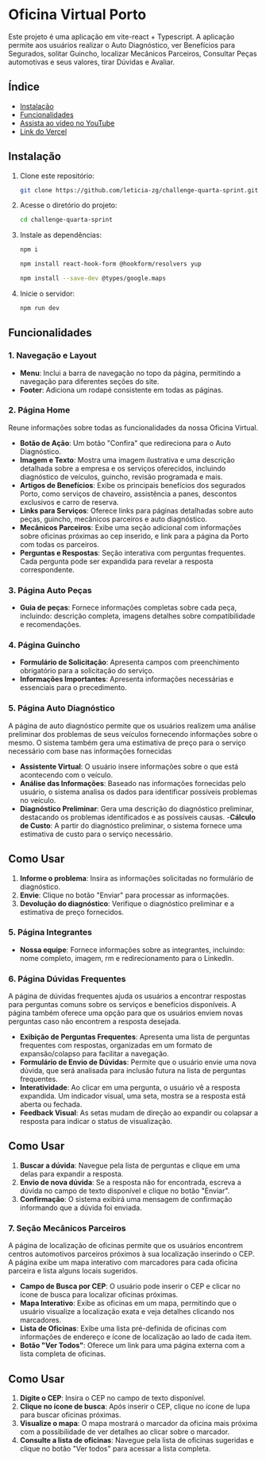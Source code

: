 # Oficina Virtual Porto

Este projeto é uma aplicação em vite-react + Typescript. A aplicação permite aos usuários realizar o Auto Diagnóstico, ver Benefícios para Segurados, solitar Guincho, localizar Mecânicos Parceiros, Consultar Peças automotivas e seus valores, tirar Dúvidas e Avaliar.

## Índice
- [Instalação](#instalação)
- [Funcionalidades](#funcionalidades)
- [Assista ao vídeo no YouTube](https://youtu.be/Ee6QR3RMeuQ)
- [Link do Vercel](https://challenge-quarta-sprint-arcl.vercel.app/)

## Instalação

1. Clone este repositório:

   ```bash
   git clone https://github.com/leticia-zg/challenge-quarta-sprint.git
   ```

2. Acesse o diretório do projeto:

   ```bash
   cd challenge-quarta-sprint
   ```

3. Instale as dependências:

   ```bash
   npm i
   ```

   ```bash
   npm install react-hook-form @hookform/resolvers yup
   ```

   ```bash
   npm install --save-dev @types/google.maps
   ```

4. Inicie o servidor:

   ```bash
   npm run dev
   ```

## Funcionalidades

### 1. **Navegação e Layout**
- **Menu**: Inclui a barra de navegação no topo da página, permitindo a navegação para diferentes seções do site.
- **Footer**: Adiciona um rodapé consistente em todas as páginas.

### 2. **Página Home**
Reune informações sobre todas as funcionalidades da nossa Oficina Virtual.
- **Botão de Ação**: Um botão "Confira" que redireciona para o Auto Diagnóstico.
- **Imagem e Texto**: Mostra uma imagem ilustrativa e uma descrição detalhada sobre a empresa e os serviços oferecidos, incluindo diagnóstico de veículos, guincho, revisão programada e mais.
- **Artigos de Benefícios**: Exibe os principais benefícios dos segurados Porto, como serviços de chaveiro, assistência a panes, descontos exclusivos e carro de reserva.
- **Links para Serviços**: Oferece links para páginas detalhadas sobre auto peças, guincho, mecânicos parceiros e auto diagnóstico.
- **Mecânicos Parceiros**: Exibe uma seção adicional com informações sobre oficinas próximas ao cep inserido, e link para a página da Porto com todas os parceiros.
- **Perguntas e Respostas**: Seção interativa com perguntas frequentes. Cada pergunta pode ser expandida para revelar a resposta correspondente.

### 3. **Página Auto Peças**

- **Guia de peças**: Fornece informações completas sobre cada peça, incluindo: descrição completa, imagens detalhes sobre compatibilidade e recomendações.


### 4. **Página Guincho**
- **Formulário de Solicitação**: Apresenta campos com preenchimento obrigatório para a solicitação do serviço.
- **Informações Importantes**: Apresenta informações necessárias e essenciais para o precedimento.

### 5. **Página Auto Diagnóstico**
A página de auto diagnóstico permite que os usuários realizem uma análise preliminar dos problemas de seus veículos fornecendo informações sobre o mesmo. O sistema também gera uma estimativa de preço para o serviço necessário com base nas informações fornecidas
- **Assistente Virtual**: O usuário insere informações sobre o que está acontecendo com o veículo.
- **Análise das Informações**: Baseado nas informações fornecidas pelo usuário, o sistema analisa os dados para identificar possíveis problemas no veículo.
- **Diagnóstico Preliminar**: Gera uma descrição do diagnóstico preliminar, destacando os problemas identificados e as possíveis causas.
-**Cálculo de Custo**: A partir do diagnóstico preliminar, o sistema fornece uma estimativa de custo para o serviço necessário.

## Como Usar
1. **Informe o problema**: Insira as informações solicitadas no formulário de diagnóstico.
2. **Envie**: Clique no botão "Enviar" para processar as informações.
3. **Devolução do diagnóstico**: Verifique o diagnóstico preliminar e a estimativa de preço fornecidos.

### 5. **Página Integrantes**

- **Nossa equipe**: Fornece informações sobre as integrantes, incluindo: nome completo, imagem, rm e redirecionamento para o LinkedIn.

### 6. **Página Dúvidas Frequentes**
A página de dúvidas frequentes ajuda os usuários a encontrar respostas para perguntas comuns sobre os serviços e benefícios disponíveis. A página também oferece uma opção para que os usuários enviem novas perguntas caso não encontrem a resposta desejada.

- **Exibição de Perguntas Frequentes**: Apresenta uma lista de perguntas frequentes com respostas, organizadas em um formato de expansão/colapso para facilitar a navegação.
- **Formulário de Envio de Dúvidas**: Permite que o usuário envie uma nova dúvida, que será analisada para inclusão futura na lista de perguntas frequentes.
- **Interatividade**: Ao clicar em uma pergunta, o usuário vê a resposta expandida. Um indicador visual, uma seta, mostra se a resposta está aberta ou fechada.
- **Feedback Visual**: As setas mudam de direção ao expandir ou colapsar a resposta para indicar o status de visualização.

## Como Usar
1. **Buscar a dúvida**: Navegue pela lista de perguntas e clique em uma delas para expandir a resposta.
2. **Envio de nova dúvida**: Se a resposta não for encontrada, escreva a dúvida no campo de texto disponível e clique no botão "Enviar".
3. **Confirmação**: O sistema exibirá uma mensagem de confirmação informando que a dúvida foi enviada.


### 7. **Seção Mecânicos Parceiros**
A página de localização de oficinas permite que os usuários encontrem centros automotivos parceiros próximos à sua localização inserindo o CEP. A página exibe um mapa interativo com marcadores para cada oficina parceira e lista alguns locais sugeridos.

- **Campo de Busca por CEP**: O usuário pode inserir o CEP e clicar no ícone de busca para localizar oficinas próximas.
- **Mapa Interativo**: Exibe as oficinas em um mapa, permitindo que o usuário visualize a localização exata e veja detalhes clicando nos marcadores.
- **Lista de Oficinas**: Exibe uma lista pré-definida de oficinas com informações de endereço e ícone de localização ao lado de cada item.
- **Botão "Ver Todos"**: Oferece um link para uma página externa com a lista completa de oficinas.

## Como Usar
1. **Digite o CEP**: Insira o CEP no campo de texto disponível.
2. **Clique no ícone de busca**: Após inserir o CEP, clique no ícone de lupa para buscar oficinas próximas.
3. **Visualize o mapa**: O mapa mostrará o marcador da oficina mais próxima com a possibilidade de ver detalhes ao clicar sobre o marcador.
4. **Consulte a lista de oficinas**: Navegue pela lista de oficinas sugeridas e clique no botão "Ver todos" para acessar a lista completa.

